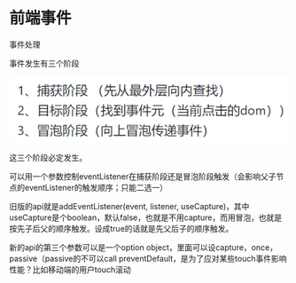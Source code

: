 # 前端事件

事件处理

事件发生有三个阶段

![](../../.gitbook/assets/image%20%281%29.png)

这三个阶段必定发生。

可以用一个参数控制eventListener在捕获阶段还是冒泡阶段触发（会影响父子节点的eventListener的触发顺序；只能二选一）

旧版的api就是addEventListener\(event, listener, useCapture\)，其中useCapture是个boolean，默认false，也就是不用capture，而用冒泡，也就是按先子后父的顺序触发。设成true的话就是先父后子的顺序触发。

新的api的第三个参数可以是一个option object，里面可以设capture，once，passive（passive的不可以call preventDefault，是为了应对某些touch事件影响性能？比如移动端的用户touch滚动

